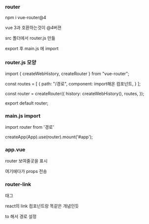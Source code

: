 ### router 

npm i vue-router@4 

vue 3과 호환하는것이 @4버젼


src 폴더에서 router.js 만듦 

export 후 main.js 에 import 


### router.js 모양 

import { createWebHistory, createRouter } from "vue-router";



const routes = [
  {
    path: "/경로",
    component: import해온 컴포넌트,
  }
];

const router = createRouter({
  history: createWebHistory(),
  routes,
});

export default router; 

### main.js import
 
import router from '경로' 

createApp(App).use(router).mount('#app');


### app.vue

router 보여줄곳을 표시

<router-view></router-view>

여기에다가 props 전송

<router-view :data="data">



### router-link 

<router-link>태그

react의 link 컴포넌트랑 똑같은 개념인듯 

to 해서 경로 설정 

